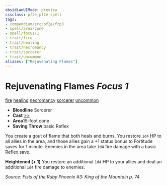 ```yaml
---
obsidianUIMode: preview
cssclass: pf2e,pf2e-spell
tags:
- compendium/src/pf2e/frp3
- spell/area/cone
- spell/focus/1
- trait/fire
- trait/healing
- trait/necromancy
- trait/sorcerer
- trait/uncommon
aliases: ["Rejuvenating Flames"]
---
```

# Rejuvenating Flames *Focus 1*   
[fire](../../Rules/traits/fire.md)  [healing](../../Rules/traits/healing.md)  [necromancy](../../Rules/traits/necromancy.md)  [sorcerer](../../Rules/traits/sorcerer.md)  [uncommon](../../Rules/traits/uncommon.md)  

- **Bloodline** Sorcerer
- **Cast** [>>](../../Rules/core-rulebook/chapter-9-playing-the-game.md#Actions "Two-Action") 
- **Area**15-foot cone
- **Saving Throw**  basic Reflex

You create a gout of flame that both heals and burns. You restore `1d4` HP to all allies in the area, and those allies gain a +1 status bonus to Fortitude saves for 1 minute. Enemies in the area take `1d4` fire damage with a basic Reflex save.

**Heightened (+ 1)** You restore an additional `1d4` HP to your allies and deal an additional `1d4` fire damage to enemies.

*Source: Fists of the Ruby Phoenix #3: King of the Mountain p. 74*